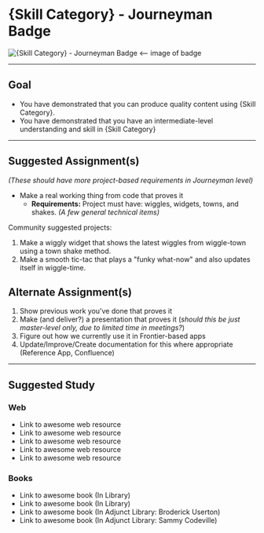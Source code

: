 # {Skill Category} - Journeyman Badge

![{Skill Category} - Journeyman Badge](http://familysearch.org/badge.png "{Skill Category} Journeyman badge") <-- image of badge


-----


## Goal
- You have demonstrated that you can produce quality content using {Skill Category}.
- You have demonstrated that you have an intermediate-level understanding and skill in {Skill Category}


-----


## Suggested Assignment(s)
*(These should have more project-based requirements in Journeyman level)*

  - Make a real working thing from code that proves it
    - **Requirements:** Project must have: wiggles, widgets, towns, and shakes. *(A few general technical items)*

Community suggested projects:

1) Make a wiggly widget that shows the latest wiggles from wiggle-town using a town shake method.
2) Make a smooth tic-tac that plays a "funky what-now" and also updates itself in wiggle-time.



## Alternate Assignment(s)
1) Show previous work you've done that proves it
2) Make (and deliver?) a presentation that proves it (*should this be just master-level only, due to limited time in meetings?*)
3) Figure out how we currently use it in Frontier-based apps
4) Update/Improve/Create documentation for this where appropriate (Reference App, Confluence)


-----


## Suggested Study

### Web
- Link to awesome web resource
- Link to awesome web resource
- Link to awesome web resource
- Link to awesome web resource
- Link to awesome web resource

### Books
- Link to awesome book (In Library)
- Link to awesome book (In Library)
- Link to awesome book (In Adjunct Library: Broderick Userton)
- Link to awesome book (In Adjunct Library: Sammy Codeville)
